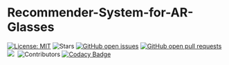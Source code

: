# Recommender-System-for-AR-Glasses

[![License: MIT](https://img.shields.io/badge/License-MIT-yellow.svg)](https://opensource.org/licenses/MIT)
![Stars](https://img.shields.io/github/stars/AzvenusK/Recommender-System-for-AR-Glasses.svg?style=flat&label=Star&maxAge=86400)
[![GitHub open issues](https://img.shields.io/github/issues-raw/AzvenusK/Recommender-System-for-AR-Glasses.svg)](https://github.com/AzvenusK/Recommender-System-for-AR-Glasses/issues) 
[![GitHub open pull requests](https://img.shields.io/github/issues-pr-raw/AzvenusK/Recommender-System-for-AR-Glasses.svg)](https://github.com/AzvenusK/Recommender-System-for-AR-Glasses/pulls) 
![](https://img.shields.io/github/repo-size/AzvenusK/Recommender-System-for-AR-Glasses.svg?label=Repo%20size&style=flat-square)&nbsp;
![Contributors](https://img.shields.io/github/contributors/AzvenusK/Recommender-System-for-AR-Glasses.svg?style=flat&label=Contributors&maxAge=86400)
[![Codacy Badge](https://app.codacy.com/project/badge/Grade/b2f9685a62f14cb29afe65c845d9846e)](https://www.codacy.com/gh/AzvenusK/Recommender-System-for-AR-Glasses/dashboard?utm_source=github.com&amp;utm_medium=referral&amp;utm_content=CAT-Technologies/GrocerEase&amp;utm_campaign=Badge_Grade)
